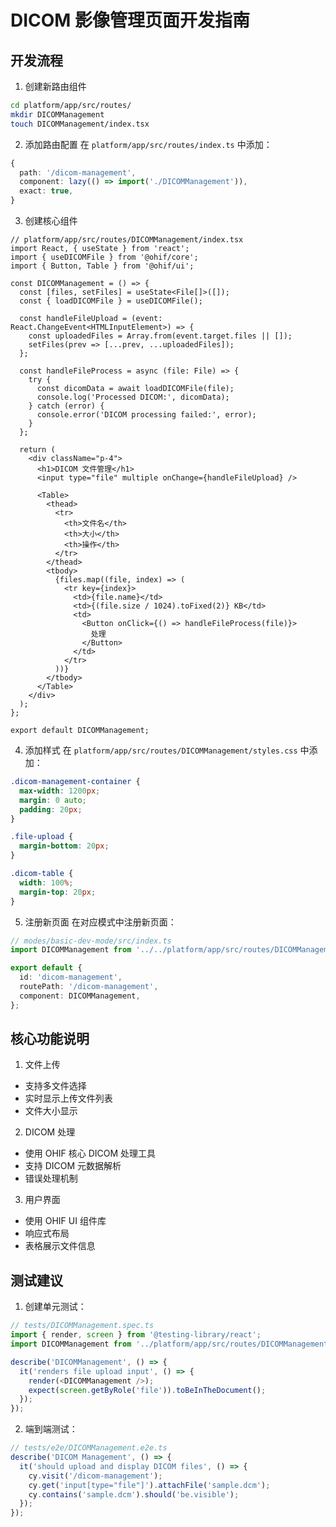 # DICOM 影像管理页面开发指南

## 开发流程

1. 创建新路由组件
```bash
cd platform/app/src/routes/
mkdir DICOMManagement
touch DICOMManagement/index.tsx
```

2. 添加路由配置
在 `platform/app/src/routes/index.ts` 中添加：
```typescript
{
  path: '/dicom-management',
  component: lazy(() => import('./DICOMManagement')),
  exact: true,
}
```

3. 创建核心组件
```tsx
// platform/app/src/routes/DICOMManagement/index.tsx
import React, { useState } from 'react';
import { useDICOMFile } from '@ohif/core';
import { Button, Table } from '@ohif/ui';

const DICOMManagement = () => {
  const [files, setFiles] = useState<File[]>([]);
  const { loadDICOMFile } = useDICOMFile();

  const handleFileUpload = (event: React.ChangeEvent<HTMLInputElement>) => {
    const uploadedFiles = Array.from(event.target.files || []);
    setFiles(prev => [...prev, ...uploadedFiles]);
  };

  const handleFileProcess = async (file: File) => {
    try {
      const dicomData = await loadDICOMFile(file);
      console.log('Processed DICOM:', dicomData);
    } catch (error) {
      console.error('DICOM processing failed:', error);
    }
  };

  return (
    <div className="p-4">
      <h1>DICOM 文件管理</h1>
      <input type="file" multiple onChange={handleFileUpload} />

      <Table>
        <thead>
          <tr>
            <th>文件名</th>
            <th>大小</th>
            <th>操作</th>
          </tr>
        </thead>
        <tbody>
          {files.map((file, index) => (
            <tr key={index}>
              <td>{file.name}</td>
              <td>{(file.size / 1024).toFixed(2)} KB</td>
              <td>
                <Button onClick={() => handleFileProcess(file)}>
                  处理
                </Button>
              </td>
            </tr>
          ))}
        </tbody>
      </Table>
    </div>
  );
};

export default DICOMManagement;
```

4. 添加样式
在 `platform/app/src/routes/DICOMManagement/styles.css` 中添加：
```css
.dicom-management-container {
  max-width: 1200px;
  margin: 0 auto;
  padding: 20px;
}

.file-upload {
  margin-bottom: 20px;
}

.dicom-table {
  width: 100%;
  margin-top: 20px;
}
```

5. 注册新页面
在对应模式中注册新页面：
```typescript
// modes/basic-dev-mode/src/index.ts
import DICOMManagement from '../../platform/app/src/routes/DICOMManagement';

export default {
  id: 'dicom-management',
  routePath: '/dicom-management',
  component: DICOMManagement,
};
```

## 核心功能说明

1. 文件上传
- 支持多文件选择
- 实时显示上传文件列表
- 文件大小显示

2. DICOM 处理
- 使用 OHIF 核心 DICOM 处理工具
- 支持 DICOM 元数据解析
- 错误处理机制

3. 用户界面
- 使用 OHIF UI 组件库
- 响应式布局
- 表格展示文件信息

## 测试建议
1. 创建单元测试：
```typescript
// tests/DICOMManagement.spec.ts
import { render, screen } from '@testing-library/react';
import DICOMManagement from '../platform/app/src/routes/DICOMManagement';

describe('DICOMManagement', () => {
  it('renders file upload input', () => {
    render(<DICOMManagement />);
    expect(screen.getByRole('file')).toBeInTheDocument();
  });
});
```

2. 端到端测试：
```typescript
// tests/e2e/DICOMManagement.e2e.ts
describe('DICOM Management', () => {
  it('should upload and display DICOM files', () => {
    cy.visit('/dicom-management');
    cy.get('input[type="file"]').attachFile('sample.dcm');
    cy.contains('sample.dcm').should('be.visible');
  });
});

